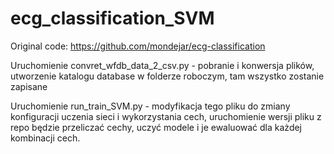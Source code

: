 # ecg_classification_SVM
Original code: https://github.com/mondejar/ecg-classification

Uruchomienie convret_wfdb_data_2_csv.py - pobranie i konwersja plików, utworzenie katalogu database w folderze roboczym,
tam wszystko zostanie zapisane

Uruchomienie run_train_SVM.py - modyfikacja tego pliku do zmiany konfiguracji uczenia sieci i wykorzystania cech,
uruchomienie wersji pliku z repo będzie przeliczać cechy, uczyć modele i je ewaluować dla każdej kombinacji cech.

